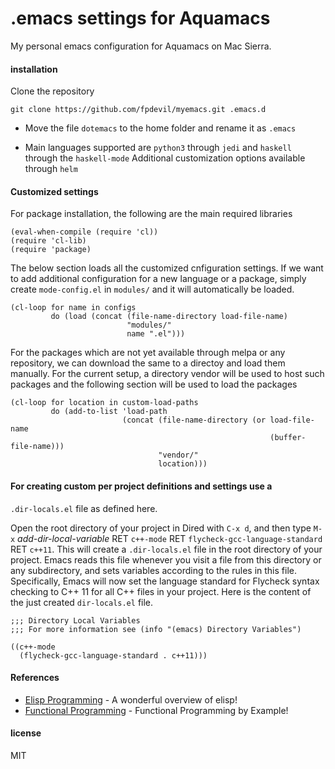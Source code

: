 # .emacs settings for Aquamacs

My personal emacs configuration for Aquamacs on Mac Sierra.

#### installation

Clone the repository

`git clone https://github.com/fpdevil/myemacs.git .emacs.d`

- Move the file `dotemacs` to the home folder and rename it as `.emacs`

- Main languages supported are `python3` through `jedi` and `haskell` through the `haskell-mode`
Additional customization options available through `helm`


#### Customized settings

For package installation, the following are the main required libraries

```elisp
(eval-when-compile (require 'cl))
(require 'cl-lib)
(require 'package)
```

The below section loads all the customized cnfiguration settings. If we want to add additional configuration for a new language or a package, simply create `mode-config.el` in `modules/` and it will automatically be loaded.

```elisp
(cl-loop for name in configs
         do (load (concat (file-name-directory load-file-name)
                          "modules/"
                          name ".el")))
```

For the packages which are not yet available through melpa or any repository, we can download the same to a directoy and load them manually. For the current setup, a directory vendor will be used to host such packages and the following section will be used to load the packages

```elisp
(cl-loop for location in custom-load-paths
         do (add-to-list 'load-path
                         (concat (file-name-directory (or load-file-name
                                                          (buffer-file-name)))
                                 "vendor/"
                                 location)))
```


#### For creating custom per project definitions and settings use a
`.dir-locals.el` file as defined here.

Open the root directory of your project in Dired with `C-x d`, and
then type `M-x` *add-dir-local-variable* RET `c++-mode` RET
`flycheck-gcc-language-standard` RET `c++11`. This will create a
`.dir-locals.el` file in the root directory of your project. Emacs
reads this file whenever you visit a file from this directory or any
subdirectory, and sets variables according to the rules in this
file. Specifically, Emacs will now set the language standard for
Flycheck syntax checking to C++ 11 for all C++ files in your
project. Here is the content of the just created `dir-locals.el` file.

``` emacs-lisp
;;; Directory Local Variables
;;; For more information see (info "(emacs) Directory Variables")

((c++-mode
  (flycheck-gcc-language-standard . c++11)))
```

#### References
* [Elisp Programming] - A wonderful overview of elisp!
* [Functional Programming] - Functional Programming by Example!

[Elisp Programming]: <http://caiorss.github.io/Emacs-Elisp-Programming/Elisp_Programming.html>
[Functional Programming]: <http://caiorss.github.io/Functional-Programming/>

#### license

MIT
